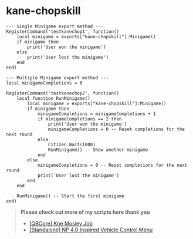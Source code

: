 # kane-chopskill

```
--- Single Minigame export method ---
RegisterCommand('testkanechop1', function() 
    local minigame = exports["kane-chopskill"]:Minigame()
    if minigame then 
        print('User won the minigame')
    else
        print('User lost the minigame')
    end
end)
```

```
--- Multiple Minigame export method ---
local minigameCompletions = 0

RegisterCommand('testkanechop2', function() 
    local function RunMinigame()
        local minigame = exports["kane-chopskill"]:Minigame()
        if minigame then 
            minigameCompletions = minigameCompletions + 1
            if minigameCompletions == 2 then
                print('User won the minigame')
                minigameCompletions = 0 -- Reset completions for the next round
            else
                Citizen.Wait(1000)
                RunMinigame() -- Show another minigame
            end
        else
            minigameCompletions = 0 -- Reset completions for the next round
            print('User lost the minigame')
        end
    end

    RunMinigame() -- Start the first minigame
end)
```

>**Please check out more of my scripts here thank you**
>* [[QBCore] Kne Mosley Job](https://forum.cfx.re/t/qbcore-kne-mosley-job/5220135)
>* [[Standalone] NP 4.0 Inspired Vehicle Control Menu](https://forum.cfx.re/t/standalone-inspired-vehicle-control-menu/5206672)
